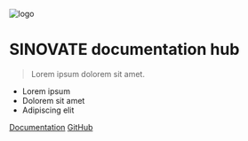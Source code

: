 ![logo](assets/sinovate_logo.png)

# SINOVATE documentation hub

> Lorem ipsum dolorem sit amet.

- Lorem ipsum
- Dolorem sit amet
- Adipiscing elit

[Documentation](#main)
[GitHub](https://github.com/jhildenbiddle/docsify-themeable)
